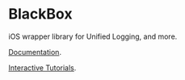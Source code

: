 # BlackBox
iOS wrapper library for Unified Logging, and more.

[Documentation](https://crispy-meme-11bfdf34.pages.github.io/documentation/blackbox).

[Interactive Tutorials](https://crispy-meme-11bfdf34.pages.github.io/tutorials/tutorial-table-of-contents).
